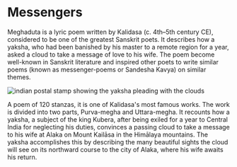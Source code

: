 # Messengers

Meghaduta is a lyric poem written by Kalidasa (c. 4th–5th century CE), considered to be one of the greatest Sanskrit poets. It describes how a yaksha, who had been banished by his master to a remote region for a year, asked a cloud to take a message of love to his wife. The poem become well-known in Sanskrit literature and inspired other poets to write similar poems (known as messenger-poems or Sandesha Kavya) on similar themes.

![indian postal stamp showing the yaksha pleading with the clouds](../images/meghaduta.jpeg)

A poem of 120 stanzas, it is one of Kalidasa's most famous works. The work is divided into two parts, Purva-megha and Uttara-megha. It recounts how a yaksha, a subject of the king Kubera, after being exiled for a year to Central India for neglecting his duties, convinces a passing cloud to take a message to his wife at Alaka on Mount Kailāsa in the Himālaya mountains. The yaksha accomplishes this by describing the many beautiful sights the cloud will see on its northward course to the city of Alaka, where his wife awaits his return.